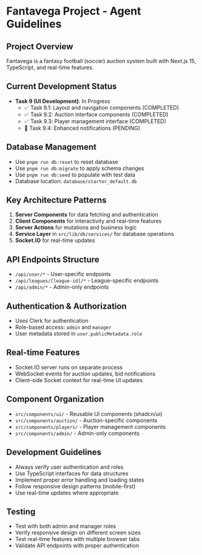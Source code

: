 # Fantavega Project - Agent Guidelines

## Project Overview

Fantavega is a fantasy football (soccer) auction system built with Next.js 15, TypeScript, and real-time features.

## Current Development Status

- **Task 9 (UI Development)**: In Progress
  - ✅ Task 9.1: Layout and navigation components (COMPLETED)
  - ✅ Task 9.2: Auction interface components (COMPLETED)
  - ✅ Task 9.3: Player management interface (COMPLETED)
  - 🔄 Task 9.4: Enhanced notifications (PENDING)

## Database Management

- Use `pnpm run db:reset` to reset database
- Use `pnpm run db:migrate` to apply schema changes
- Use `pnpm run db:seed` to populate with test data
- Database location: `database/starter_default.db`

## Key Architecture Patterns

1. **Server Components** for data fetching and authentication
2. **Client Components** for interactivity and real-time features
3. **Server Actions** for mutations and business logic
4. **Service Layer** in `src/lib/db/services/` for database operations
5. **Socket.IO** for real-time updates

## API Endpoints Structure

- `/api/user/*` - User-specific endpoints
- `/api/leagues/[league-id]/*` - League-specific endpoints
- `/api/admin/*` - Admin-only endpoints

## Authentication & Authorization

- Uses Clerk for authentication
- Role-based access: `admin` and `manager`
- User metadata stored in `user.publicMetadata.role`

## Real-time Features

- Socket.IO server runs on separate process
- WebSocket events for auction updates, bid notifications
- Client-side Socket context for real-time UI updates

## Component Organization

- `src/components/ui/` - Reusable UI components (shadcn/ui)
- `src/components/auction/` - Auction-specific components
- `src/components/players/` - Player management components
- `src/components/admin/` - Admin-only components

## Development Guidelines

- Always verify user authentication and roles
- Use TypeScript interfaces for data structures
- Implement proper error handling and loading states
- Follow responsive design patterns (mobile-first)
- Use real-time updates where appropriate

## Testing

- Test with both admin and manager roles
- Verify responsive design on different screen sizes
- Test real-time features with multiple browser tabs
- Validate API endpoints with proper authentication
